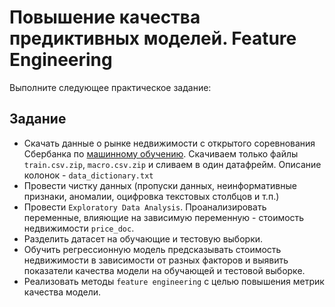 # Повышение качества предиктивных моделей. Feature Engineering

Выполните следующее практическое задание:

## Задание 
- Скачать данные о рынке недвижимости c открытого соревнования Сбербанка по [машинному обучению](https://www.kaggle.com/c/sberbank-russian-housing-market/data). Скачиваем только файлы `train.csv.zip`, `macro.csv.zip` и сливаем в один датафрейм. Описание колонок - `data_dictionary.txt`
- Провести чистку данных (пропуски данных, неинформативные признаки, аномалии, оцифровка текстовых столбцов и т.п.)
- Провести `Exploratory Data Analysis`. Проанализировать переменные, влияющие на зависимую переменную - стоимость недвижимости `price_doc`.
- Разделить датасет на обучающие и тестовую выборки.
- Обучить регрессионную модель предсказывать стоимость недвижимости в зависимости от разных факторов и выявить показатели качества модели на обучающей и тестовой выборке.
- Реализовать методы `feature engineering` с целью повышения метрик качества модели.